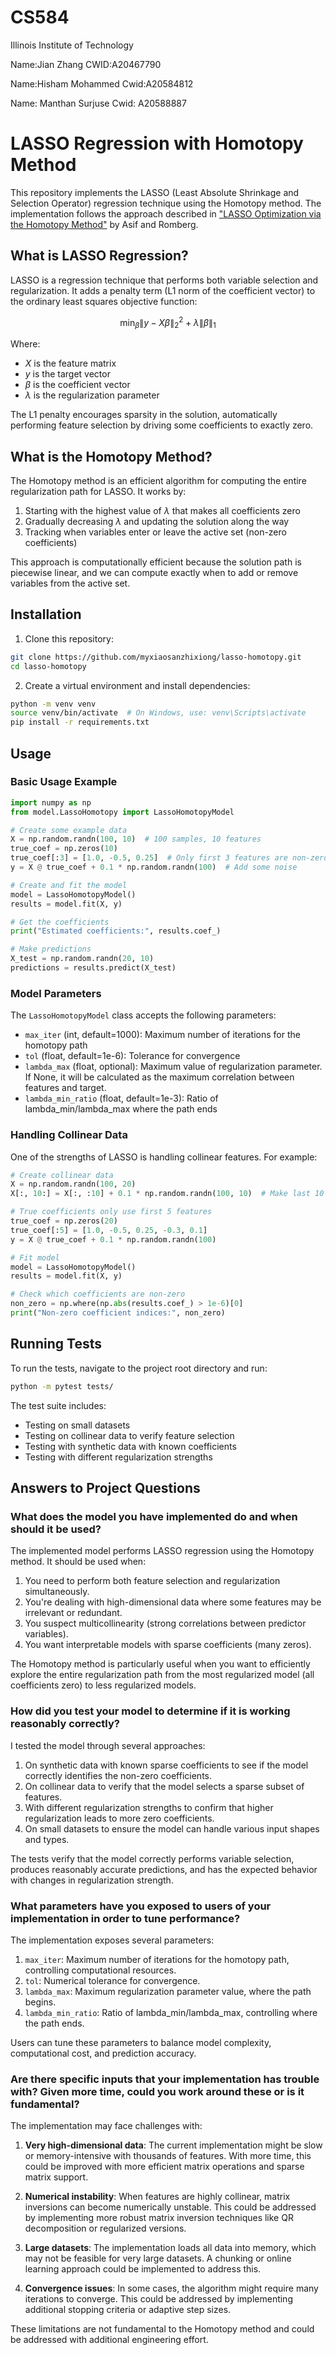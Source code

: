 # CS584
Illinois Institute of Technology

Name:Jian Zhang
CWID:A20467790

Name:Hisham Mohammed 
Cwid:A20584812

Name: Manthan Surjuse
Cwid: A20588887

# LASSO Regression with Homotopy Method

This repository implements the LASSO (Least Absolute Shrinkage and Selection Operator) regression technique using the Homotopy method. The implementation follows the approach described in ["LASSO Optimization via the Homotopy Method"](https://people.eecs.berkeley.edu/~elghaoui/Pubs/hom_lasso_NIPS08.pdf) by Asif and Romberg.

## What is LASSO Regression?

LASSO is a regression technique that performs both variable selection and regularization. It adds a penalty term (L1 norm of the coefficient vector) to the ordinary least squares objective function:

$$\min_{\beta} \|y - X\beta\|_2^2 + \lambda \|\beta\|_1$$

Where:
- $X$ is the feature matrix
- $y$ is the target vector
- $\beta$ is the coefficient vector
- $\lambda$ is the regularization parameter

The L1 penalty encourages sparsity in the solution, automatically performing feature selection by driving some coefficients to exactly zero.

## What is the Homotopy Method?

The Homotopy method is an efficient algorithm for computing the entire regularization path for LASSO. It works by:

1. Starting with the highest value of $\lambda$ that makes all coefficients zero
2. Gradually decreasing $\lambda$ and updating the solution along the way
3. Tracking when variables enter or leave the active set (non-zero coefficients)

This approach is computationally efficient because the solution path is piecewise linear, and we can compute exactly when to add or remove variables from the active set.

## Installation

1. Clone this repository:
```bash
git clone https://github.com/myxiaosanzhixiong/lasso-homotopy.git
cd lasso-homotopy
```

2. Create a virtual environment and install dependencies:
```bash
python -m venv venv
source venv/bin/activate  # On Windows, use: venv\Scripts\activate
pip install -r requirements.txt
```

## Usage

### Basic Usage Example

```python
import numpy as np
from model.LassoHomotopy import LassoHomotopyModel

# Create some example data
X = np.random.randn(100, 10)  # 100 samples, 10 features
true_coef = np.zeros(10)
true_coef[:3] = [1.0, -0.5, 0.25]  # Only first 3 features are non-zero
y = X @ true_coef + 0.1 * np.random.randn(100)  # Add some noise

# Create and fit the model
model = LassoHomotopyModel()
results = model.fit(X, y)

# Get the coefficients
print("Estimated coefficients:", results.coef_)

# Make predictions
X_test = np.random.randn(20, 10)
predictions = results.predict(X_test)
```

### Model Parameters

The `LassoHomotopyModel` class accepts the following parameters:

- `max_iter` (int, default=1000): Maximum number of iterations for the homotopy path
- `tol` (float, default=1e-6): Tolerance for convergence
- `lambda_max` (float, optional): Maximum value of regularization parameter. If None, it will be calculated as the maximum correlation between features and target.
- `lambda_min_ratio` (float, default=1e-3): Ratio of lambda_min/lambda_max where the path ends

### Handling Collinear Data

One of the strengths of LASSO is handling collinear features. For example:

```python
# Create collinear data
X = np.random.randn(100, 20)
X[:, 10:] = X[:, :10] + 0.1 * np.random.randn(100, 10)  # Make last 10 features collinear with first 10

# True coefficients only use first 5 features
true_coef = np.zeros(20)
true_coef[:5] = [1.0, -0.5, 0.25, -0.3, 0.1]
y = X @ true_coef + 0.1 * np.random.randn(100)

# Fit model
model = LassoHomotopyModel()
results = model.fit(X, y)

# Check which coefficients are non-zero
non_zero = np.where(np.abs(results.coef_) > 1e-6)[0]
print("Non-zero coefficient indices:", non_zero)
```

## Running Tests

To run the tests, navigate to the project root directory and run:

```bash
python -m pytest tests/
```

The test suite includes:
- Testing on small datasets
- Testing on collinear data to verify feature selection
- Testing with synthetic data with known coefficients
- Testing with different regularization strengths

## Answers to Project Questions

### What does the model you have implemented do and when should it be used?

The implemented model performs LASSO regression using the Homotopy method. It should be used when:

1. You need to perform both feature selection and regularization simultaneously.
2. You're dealing with high-dimensional data where some features may be irrelevant or redundant.
3. You suspect multicollinearity (strong correlations between predictor variables).
4. You want interpretable models with sparse coefficients (many zeros).

The Homotopy method is particularly useful when you want to efficiently explore the entire regularization path from the most regularized model (all coefficients zero) to less regularized models.

### How did you test your model to determine if it is working reasonably correctly?

I tested the model through several approaches:

1. On synthetic data with known sparse coefficients to see if the model correctly identifies the non-zero coefficients.
2. On collinear data to verify that the model selects a sparse subset of features.
3. With different regularization strengths to confirm that higher regularization leads to more zero coefficients.
4. On small datasets to ensure the model can handle various input shapes and types.

The tests verify that the model correctly performs variable selection, produces reasonably accurate predictions, and has the expected behavior with changes in regularization strength.

### What parameters have you exposed to users of your implementation in order to tune performance?

The implementation exposes several parameters:

1. `max_iter`: Maximum number of iterations for the homotopy path, controlling computational resources.
2. `tol`: Numerical tolerance for convergence.
3. `lambda_max`: Maximum regularization parameter value, where the path begins.
4. `lambda_min_ratio`: Ratio of lambda_min/lambda_max, controlling where the path ends.

Users can tune these parameters to balance model complexity, computational cost, and prediction accuracy.

### Are there specific inputs that your implementation has trouble with? Given more time, could you work around these or is it fundamental?

The implementation may face challenges with:

1. **Very high-dimensional data**: The current implementation might be slow or memory-intensive with thousands of features. With more time, this could be improved with more efficient matrix operations and sparse matrix support.

2. **Numerical instability**: When features are highly collinear, matrix inversions can become numerically unstable. This could be addressed by implementing more robust matrix inversion techniques like QR decomposition or regularized versions.

3. **Large datasets**: The implementation loads all data into memory, which may not be feasible for very large datasets. A chunking or online learning approach could be implemented to address this.

4. **Convergence issues**: In some cases, the algorithm might require many iterations to converge. This could be addressed by implementing additional stopping criteria or adaptive step sizes.

These limitations are not fundamental to the Homotopy method and could be addressed with additional engineering effort.

